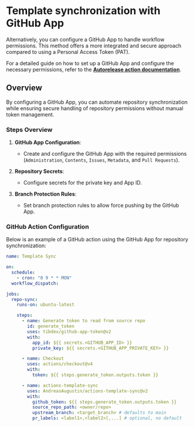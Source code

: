 # Template synchronization with GitHub App

Alternatively, you can configure a GitHub App to handle workflow permissions. This method offers a more integrated and secure approach compared to using a Personal Access Token (PAT).

For a detailed guide on how to set up a GitHub App and configure the necessary permissions, refer to the **[Autorelease action documentation](https://github.com/VilnaCRM-Org/php-service-template/blob/main/.github/AUTORELEASE.md)**.

## Overview

By configuring a GitHub App, you can automate repository synchronization while ensuring secure handling of repository permissions without manual token management.

### Steps Overview

1. **GitHub App Configuration**:
   -  Create and configure the GitHub App with the required permissions (`Administration`, `Contents`, `Issues`, `Metadata`, and `Pull Requests`).

2. **Repository Secrets**:
   - Configure secrets for the private key and App ID.

3. **Branch Protection Rules**:
   - Set branch protection rules to allow force pushing by the GitHub App.

### GitHub Action Configuration

Below is an example of a GitHub action using the GitHub App for repository synchronization:

```yaml
name: Template Sync

on:
  schedule:
    - cron: "0 9 * * MON"
  workflow_dispatch:

jobs:
  repo-sync:
    runs-on: ubuntu-latest

    steps:
      - name: Generate token to read from source repo
        id: generate_token
        uses: tibdex/github-app-token@v2
        with:
          app_id: ${{ secrets.<GITHUB_APP_ID> }}
          private_key: ${{ secrets.<GITHUB_APP_PRIVATE_KEY> }}

      - name: Checkout
        uses: actions/checkout@v4
        with:
          token: ${{ steps.generate_token.outputs.token }}

      - name: actions-template-sync
        uses: AndreasAugustin/actions-template-sync@v2
        with:
          github_token: ${{ steps.generate_token.outputs.token }}
          source_repo_path: <owner/repo>
          upstream_branch: <target_branch> # defaults to main
          pr_labels: <label1>,<label2>[,...] # optional, no default
```
